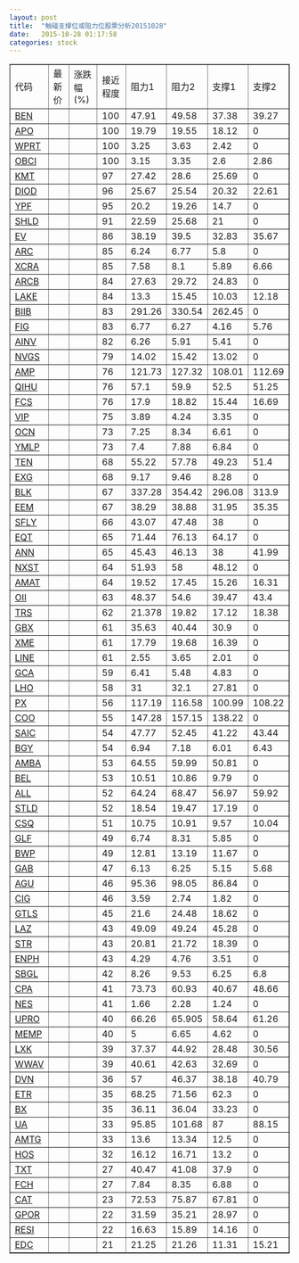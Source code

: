 ```yaml
---
layout: post
title:  "触碰支撑位或阻力位股票分析20151028"
date:   2015-10-28 01:17:58
categories: stock
---
```

<script type="text/javascript">
var stockList = []
stockList.push('gb_ben');
stockList.push('gb_apo');
stockList.push('gb_wprt');
stockList.push('gb_obci');
stockList.push('gb_kmt');
stockList.push('gb_diod');
stockList.push('gb_ypf');
stockList.push('gb_shld');
stockList.push('gb_ev');
stockList.push('gb_arc');
stockList.push('gb_xcra');
stockList.push('gb_arcb');
stockList.push('gb_lake');
stockList.push('gb_biib');
stockList.push('gb_fig');
stockList.push('gb_ainv');
stockList.push('gb_nvgs');
stockList.push('gb_amp');
stockList.push('gb_qihu');
stockList.push('gb_fcs');
stockList.push('gb_vip');
stockList.push('gb_ocn');
stockList.push('gb_ymlp');
stockList.push('gb_ten');
stockList.push('gb_exg');
stockList.push('gb_blk');
stockList.push('gb_eem');
stockList.push('gb_sfly');
stockList.push('gb_eqt');
stockList.push('gb_ann');
stockList.push('gb_nxst');
stockList.push('gb_amat');
stockList.push('gb_oii');
stockList.push('gb_trs');
stockList.push('gb_gbx');
stockList.push('gb_xme');
stockList.push('gb_line');
stockList.push('gb_gca');
stockList.push('gb_lho');
stockList.push('gb_px');
stockList.push('gb_coo');
stockList.push('gb_saic');
stockList.push('gb_bgy');
stockList.push('gb_amba');
stockList.push('gb_bel');
stockList.push('gb_all');
stockList.push('gb_stld');
stockList.push('gb_csq');
stockList.push('gb_glf');
stockList.push('gb_bwp');
stockList.push('gb_gab');
stockList.push('gb_agu');
stockList.push('gb_cig');
stockList.push('gb_gtls');
stockList.push('gb_laz');
stockList.push('gb_str');
stockList.push('gb_enph');
stockList.push('gb_sbgl');
stockList.push('gb_cpa');
stockList.push('gb_nes');
stockList.push('gb_upro');
stockList.push('gb_memp');
stockList.push('gb_lxk');
stockList.push('gb_wwav');
stockList.push('gb_dvn');
stockList.push('gb_etr');
stockList.push('gb_bx');
stockList.push('gb_ua');
stockList.push('gb_amtg');
stockList.push('gb_hos');
stockList.push('gb_txt');
stockList.push('gb_fch');
stockList.push('gb_cat');
stockList.push('gb_gpor');
stockList.push('gb_resi');
stockList.push('gb_edc');
</script>
<table border="1">
 <tr>
 <td>代码</td>
 <td>最新价</td>
 <td>涨跌幅(%)</td>
 <td>接近程度</td>
 <td>阻力1</td>
 <td>阻力2</td>
 <td>支撑1</td>
 <td>支撑2</td>
</tr>
  <tr id="ben" class="green">
  <td><a href="http://stock.finance.sina.com.cn/usstock/quotes/BEN.html" target="_blank">BEN</a></td><td></td><td></td><td>100</td><td>47.91</td><td>49.58</td><td>37.38</td><td>39.27</td></tr>
  <tr id="apo" class="green">
  <td><a href="http://stock.finance.sina.com.cn/usstock/quotes/APO.html" target="_blank">APO</a></td><td></td><td></td><td>100</td><td>19.79</td><td>19.55</td><td>18.12</td><td>0</td></tr>
  <tr id="wprt" class="red">
  <td><a href="http://stock.finance.sina.com.cn/usstock/quotes/WPRT.html" target="_blank">WPRT</a></td><td></td><td></td><td>100</td><td>3.25</td><td>3.63</td><td>2.42</td><td>0</td></tr>
  <tr id="obci" class="green">
  <td><a href="http://stock.finance.sina.com.cn/usstock/quotes/OBCI.html" target="_blank">OBCI</a></td><td></td><td></td><td>100</td><td>3.15</td><td>3.35</td><td>2.6</td><td>2.86</td></tr>
  <tr id="kmt" class="red">
  <td><a href="http://stock.finance.sina.com.cn/usstock/quotes/KMT.html" target="_blank">KMT</a></td><td></td><td></td><td>97</td><td>27.42</td><td>28.6</td><td>25.69</td><td>0</td></tr>
  <tr id="diod" class="green">
  <td><a href="http://stock.finance.sina.com.cn/usstock/quotes/DIOD.html" target="_blank">DIOD</a></td><td></td><td></td><td>96</td><td>25.67</td><td>25.54</td><td>20.32</td><td>22.61</td></tr>
  <tr id="ypf" class="red">
  <td><a href="http://stock.finance.sina.com.cn/usstock/quotes/YPF.html" target="_blank">YPF</a></td><td></td><td></td><td>95</td><td>20.2</td><td>19.26</td><td>14.7</td><td>0</td></tr>
  <tr id="shld" class="green">
  <td><a href="http://stock.finance.sina.com.cn/usstock/quotes/SHLD.html" target="_blank">SHLD</a></td><td></td><td></td><td>91</td><td>22.59</td><td>25.68</td><td>21</td><td>0</td></tr>
  <tr id="ev" class="green">
  <td><a href="http://stock.finance.sina.com.cn/usstock/quotes/EV.html" target="_blank">EV</a></td><td></td><td></td><td>86</td><td>38.19</td><td>39.5</td><td>32.83</td><td>35.67</td></tr>
  <tr id="arc" class="red">
  <td><a href="http://stock.finance.sina.com.cn/usstock/quotes/ARC.html" target="_blank">ARC</a></td><td></td><td></td><td>85</td><td>6.24</td><td>6.77</td><td>5.8</td><td>0</td></tr>
  <tr id="xcra" class="green">
  <td><a href="http://stock.finance.sina.com.cn/usstock/quotes/XCRA.html" target="_blank">XCRA</a></td><td></td><td></td><td>85</td><td>7.58</td><td>8.1</td><td>5.89</td><td>6.66</td></tr>
  <tr id="arcb" class="green">
  <td><a href="http://stock.finance.sina.com.cn/usstock/quotes/ARCB.html" target="_blank">ARCB</a></td><td></td><td></td><td>84</td><td>27.63</td><td>29.72</td><td>24.83</td><td>0</td></tr>
  <tr id="lake" class="green">
  <td><a href="http://stock.finance.sina.com.cn/usstock/quotes/LAKE.html" target="_blank">LAKE</a></td><td></td><td></td><td>84</td><td>13.3</td><td>15.45</td><td>10.03</td><td>12.18</td></tr>
  <tr id="biib" class="red">
  <td><a href="http://stock.finance.sina.com.cn/usstock/quotes/BIIB.html" target="_blank">BIIB</a></td><td></td><td></td><td>83</td><td>291.26</td><td>330.54</td><td>262.45</td><td>0</td></tr>
  <tr id="fig" class="green">
  <td><a href="http://stock.finance.sina.com.cn/usstock/quotes/FIG.html" target="_blank">FIG</a></td><td></td><td></td><td>83</td><td>6.77</td><td>6.27</td><td>4.16</td><td>5.76</td></tr>
  <tr id="ainv" class="green">
  <td><a href="http://stock.finance.sina.com.cn/usstock/quotes/AINV.html" target="_blank">AINV</a></td><td></td><td></td><td>82</td><td>6.26</td><td>5.91</td><td>5.41</td><td>0</td></tr>
  <tr id="nvgs" class="red">
  <td><a href="http://stock.finance.sina.com.cn/usstock/quotes/NVGS.html" target="_blank">NVGS</a></td><td></td><td></td><td>79</td><td>14.02</td><td>15.42</td><td>13.02</td><td>0</td></tr>
  <tr id="amp" class="green">
  <td><a href="http://stock.finance.sina.com.cn/usstock/quotes/AMP.html" target="_blank">AMP</a></td><td></td><td></td><td>76</td><td>121.73</td><td>127.32</td><td>108.01</td><td>112.69</td></tr>
  <tr id="qihu" class="red">
  <td><a href="http://stock.finance.sina.com.cn/usstock/quotes/QIHU.html" target="_blank">QIHU</a></td><td></td><td></td><td>76</td><td>57.1</td><td>59.9</td><td>52.5</td><td>51.25</td></tr>
  <tr id="fcs" class="green">
  <td><a href="http://stock.finance.sina.com.cn/usstock/quotes/FCS.html" target="_blank">FCS</a></td><td></td><td></td><td>76</td><td>17.9</td><td>18.82</td><td>15.44</td><td>16.69</td></tr>
  <tr id="vip" class="green">
  <td><a href="http://stock.finance.sina.com.cn/usstock/quotes/VIP.html" target="_blank">VIP</a></td><td></td><td></td><td>75</td><td>3.89</td><td>4.24</td><td>3.35</td><td>0</td></tr>
  <tr id="ocn" class="red">
  <td><a href="http://stock.finance.sina.com.cn/usstock/quotes/OCN.html" target="_blank">OCN</a></td><td></td><td></td><td>73</td><td>7.25</td><td>8.34</td><td>6.61</td><td>0</td></tr>
  <tr id="ymlp" class="red">
  <td><a href="http://stock.finance.sina.com.cn/usstock/quotes/YMLP.html" target="_blank">YMLP</a></td><td></td><td></td><td>73</td><td>7.4</td><td>7.88</td><td>6.84</td><td>0</td></tr>
  <tr id="ten" class="red">
  <td><a href="http://stock.finance.sina.com.cn/usstock/quotes/TEN.html" target="_blank">TEN</a></td><td></td><td></td><td>68</td><td>55.22</td><td>57.78</td><td>49.23</td><td>51.4</td></tr>
  <tr id="exg" class="red">
  <td><a href="http://stock.finance.sina.com.cn/usstock/quotes/EXG.html" target="_blank">EXG</a></td><td></td><td></td><td>68</td><td>9.17</td><td>9.46</td><td>8.28</td><td>0</td></tr>
  <tr id="blk" class="red">
  <td><a href="http://stock.finance.sina.com.cn/usstock/quotes/BLK.html" target="_blank">BLK</a></td><td></td><td></td><td>67</td><td>337.28</td><td>354.42</td><td>296.08</td><td>313.9</td></tr>
  <tr id="eem" class="green">
  <td><a href="http://stock.finance.sina.com.cn/usstock/quotes/EEM.html" target="_blank">EEM</a></td><td></td><td></td><td>67</td><td>38.29</td><td>38.88</td><td>31.95</td><td>35.35</td></tr>
  <tr id="sfly" class="green">
  <td><a href="http://stock.finance.sina.com.cn/usstock/quotes/SFLY.html" target="_blank">SFLY</a></td><td></td><td></td><td>66</td><td>43.07</td><td>47.48</td><td>38</td><td>0</td></tr>
  <tr id="eqt" class="green">
  <td><a href="http://stock.finance.sina.com.cn/usstock/quotes/EQT.html" target="_blank">EQT</a></td><td></td><td></td><td>65</td><td>71.44</td><td>76.13</td><td>64.17</td><td>0</td></tr>
  <tr id="ann" class="red">
  <td><a href="http://stock.finance.sina.com.cn/usstock/quotes/ANN.html" target="_blank">ANN</a></td><td></td><td></td><td>65</td><td>45.43</td><td>46.13</td><td>38</td><td>41.99</td></tr>
  <tr id="nxst" class="red">
  <td><a href="http://stock.finance.sina.com.cn/usstock/quotes/NXST.html" target="_blank">NXST</a></td><td></td><td></td><td>64</td><td>51.93</td><td>58</td><td>48.12</td><td>0</td></tr>
  <tr id="amat" class="green">
  <td><a href="http://stock.finance.sina.com.cn/usstock/quotes/AMAT.html" target="_blank">AMAT</a></td><td></td><td></td><td>64</td><td>19.52</td><td>17.45</td><td>15.26</td><td>16.31</td></tr>
  <tr id="oii" class="green">
  <td><a href="http://stock.finance.sina.com.cn/usstock/quotes/OII.html" target="_blank">OII</a></td><td></td><td></td><td>63</td><td>48.37</td><td>54.6</td><td>39.47</td><td>43.4</td></tr>
  <tr id="trs" class="green">
  <td><a href="http://stock.finance.sina.com.cn/usstock/quotes/TRS.html" target="_blank">TRS</a></td><td></td><td></td><td>62</td><td>21.378</td><td>19.82</td><td>17.12</td><td>18.38</td></tr>
  <tr id="gbx" class="red">
  <td><a href="http://stock.finance.sina.com.cn/usstock/quotes/GBX.html" target="_blank">GBX</a></td><td></td><td></td><td>61</td><td>35.63</td><td>40.44</td><td>30.9</td><td>0</td></tr>
  <tr id="xme" class="red">
  <td><a href="http://stock.finance.sina.com.cn/usstock/quotes/XME.html" target="_blank">XME</a></td><td></td><td></td><td>61</td><td>17.79</td><td>19.68</td><td>16.39</td><td>0</td></tr>
  <tr id="line" class="red">
  <td><a href="http://stock.finance.sina.com.cn/usstock/quotes/LINE.html" target="_blank">LINE</a></td><td></td><td></td><td>61</td><td>2.55</td><td>3.65</td><td>2.01</td><td>0</td></tr>
  <tr id="gca" class="green">
  <td><a href="http://stock.finance.sina.com.cn/usstock/quotes/GCA.html" target="_blank">GCA</a></td><td></td><td></td><td>59</td><td>6.41</td><td>5.48</td><td>4.83</td><td>0</td></tr>
  <tr id="lho" class="green">
  <td><a href="http://stock.finance.sina.com.cn/usstock/quotes/LHO.html" target="_blank">LHO</a></td><td></td><td></td><td>58</td><td>31</td><td>32.1</td><td>27.81</td><td>0</td></tr>
  <tr id="px" class="green">
  <td><a href="http://stock.finance.sina.com.cn/usstock/quotes/PX.html" target="_blank">PX</a></td><td></td><td></td><td>56</td><td>117.19</td><td>116.58</td><td>100.99</td><td>108.22</td></tr>
  <tr id="coo" class="red">
  <td><a href="http://stock.finance.sina.com.cn/usstock/quotes/COO.html" target="_blank">COO</a></td><td></td><td></td><td>55</td><td>147.28</td><td>157.15</td><td>138.22</td><td>0</td></tr>
  <tr id="saic" class="green">
  <td><a href="http://stock.finance.sina.com.cn/usstock/quotes/SAIC.html" target="_blank">SAIC</a></td><td></td><td></td><td>54</td><td>47.77</td><td>52.45</td><td>41.22</td><td>43.44</td></tr>
  <tr id="bgy" class="green">
  <td><a href="http://stock.finance.sina.com.cn/usstock/quotes/BGY.html" target="_blank">BGY</a></td><td></td><td></td><td>54</td><td>6.94</td><td>7.18</td><td>6.01</td><td>6.43</td></tr>
  <tr id="amba" class="green">
  <td><a href="http://stock.finance.sina.com.cn/usstock/quotes/AMBA.html" target="_blank">AMBA</a></td><td></td><td></td><td>53</td><td>64.55</td><td>59.99</td><td>50.81</td><td>0</td></tr>
  <tr id="bel" class="red">
  <td><a href="http://stock.finance.sina.com.cn/usstock/quotes/BEL.html" target="_blank">BEL</a></td><td></td><td></td><td>53</td><td>10.51</td><td>10.86</td><td>9.79</td><td>0</td></tr>
  <tr id="all" class="green">
  <td><a href="http://stock.finance.sina.com.cn/usstock/quotes/ALL.html" target="_blank">ALL</a></td><td></td><td></td><td>52</td><td>64.24</td><td>68.47</td><td>56.97</td><td>59.92</td></tr>
  <tr id="stld" class="red">
  <td><a href="http://stock.finance.sina.com.cn/usstock/quotes/STLD.html" target="_blank">STLD</a></td><td></td><td></td><td>52</td><td>18.54</td><td>19.47</td><td>17.19</td><td>0</td></tr>
  <tr id="csq" class="green">
  <td><a href="http://stock.finance.sina.com.cn/usstock/quotes/CSQ.html" target="_blank">CSQ</a></td><td></td><td></td><td>51</td><td>10.75</td><td>10.91</td><td>9.57</td><td>10.04</td></tr>
  <tr id="glf" class="green">
  <td><a href="http://stock.finance.sina.com.cn/usstock/quotes/GLF.html" target="_blank">GLF</a></td><td></td><td></td><td>49</td><td>6.74</td><td>8.31</td><td>5.85</td><td>0</td></tr>
  <tr id="bwp" class="green">
  <td><a href="http://stock.finance.sina.com.cn/usstock/quotes/BWP.html" target="_blank">BWP</a></td><td></td><td></td><td>49</td><td>12.81</td><td>13.19</td><td>11.67</td><td>0</td></tr>
  <tr id="gab" class="green">
  <td><a href="http://stock.finance.sina.com.cn/usstock/quotes/GAB.html" target="_blank">GAB</a></td><td></td><td></td><td>47</td><td>6.13</td><td>6.25</td><td>5.15</td><td>5.68</td></tr>
  <tr id="agu" class="red">
  <td><a href="http://stock.finance.sina.com.cn/usstock/quotes/AGU.html" target="_blank">AGU</a></td><td></td><td></td><td>46</td><td>95.36</td><td>98.05</td><td>86.84</td><td>0</td></tr>
  <tr id="cig" class="green">
  <td><a href="http://stock.finance.sina.com.cn/usstock/quotes/CIG.html" target="_blank">CIG</a></td><td></td><td></td><td>46</td><td>3.59</td><td>2.74</td><td>1.82</td><td>0</td></tr>
  <tr id="gtls" class="red">
  <td><a href="http://stock.finance.sina.com.cn/usstock/quotes/GTLS.html" target="_blank">GTLS</a></td><td></td><td></td><td>45</td><td>21.6</td><td>24.48</td><td>18.62</td><td>0</td></tr>
  <tr id="laz" class="red">
  <td><a href="http://stock.finance.sina.com.cn/usstock/quotes/LAZ.html" target="_blank">LAZ</a></td><td></td><td></td><td>43</td><td>49.09</td><td>49.24</td><td>45.28</td><td>0</td></tr>
  <tr id="str" class="green">
  <td><a href="http://stock.finance.sina.com.cn/usstock/quotes/STR.html" target="_blank">STR</a></td><td></td><td></td><td>43</td><td>20.81</td><td>21.72</td><td>18.39</td><td>0</td></tr>
  <tr id="enph" class="green">
  <td><a href="http://stock.finance.sina.com.cn/usstock/quotes/ENPH.html" target="_blank">ENPH</a></td><td></td><td></td><td>43</td><td>4.29</td><td>4.76</td><td>3.51</td><td>0</td></tr>
  <tr id="sbgl" class="green">
  <td><a href="http://stock.finance.sina.com.cn/usstock/quotes/SBGL.html" target="_blank">SBGL</a></td><td></td><td></td><td>42</td><td>8.26</td><td>9.53</td><td>6.25</td><td>6.8</td></tr>
  <tr id="cpa" class="green">
  <td><a href="http://stock.finance.sina.com.cn/usstock/quotes/CPA.html" target="_blank">CPA</a></td><td></td><td></td><td>41</td><td>73.73</td><td>60.93</td><td>40.67</td><td>48.66</td></tr>
  <tr id="nes" class="red">
  <td><a href="http://stock.finance.sina.com.cn/usstock/quotes/NES.html" target="_blank">NES</a></td><td></td><td></td><td>41</td><td>1.66</td><td>2.28</td><td>1.24</td><td>0</td></tr>
  <tr id="upro" class="red">
  <td><a href="http://stock.finance.sina.com.cn/usstock/quotes/UPRO.html" target="_blank">UPRO</a></td><td></td><td></td><td>40</td><td>66.26</td><td>65.905</td><td>58.64</td><td>61.26</td></tr>
  <tr id="memp" class="red">
  <td><a href="http://stock.finance.sina.com.cn/usstock/quotes/MEMP.html" target="_blank">MEMP</a></td><td></td><td></td><td>40</td><td>5</td><td>6.65</td><td>4.62</td><td>0</td></tr>
  <tr id="lxk" class="green">
  <td><a href="http://stock.finance.sina.com.cn/usstock/quotes/LXK.html" target="_blank">LXK</a></td><td></td><td></td><td>39</td><td>37.37</td><td>44.92</td><td>28.48</td><td>30.56</td></tr>
  <tr id="wwav" class="red">
  <td><a href="http://stock.finance.sina.com.cn/usstock/quotes/WWAV.html" target="_blank">WWAV</a></td><td></td><td></td><td>39</td><td>40.61</td><td>42.63</td><td>32.69</td><td>0</td></tr>
  <tr id="dvn" class="green">
  <td><a href="http://stock.finance.sina.com.cn/usstock/quotes/DVN.html" target="_blank">DVN</a></td><td></td><td></td><td>36</td><td>57</td><td>46.37</td><td>38.18</td><td>40.79</td></tr>
  <tr id="etr" class="green">
  <td><a href="http://stock.finance.sina.com.cn/usstock/quotes/ETR.html" target="_blank">ETR</a></td><td></td><td></td><td>35</td><td>68.25</td><td>71.56</td><td>62.3</td><td>0</td></tr>
  <tr id="bx" class="green">
  <td><a href="http://stock.finance.sina.com.cn/usstock/quotes/BX.html" target="_blank">BX</a></td><td></td><td></td><td>35</td><td>36.11</td><td>36.04</td><td>33.23</td><td>0</td></tr>
  <tr id="ua" class="red">
  <td><a href="http://stock.finance.sina.com.cn/usstock/quotes/UA.html" target="_blank">UA</a></td><td></td><td></td><td>33</td><td>95.85</td><td>101.68</td><td>87</td><td>88.15</td></tr>
  <tr id="amtg" class="red">
  <td><a href="http://stock.finance.sina.com.cn/usstock/quotes/AMTG.html" target="_blank">AMTG</a></td><td></td><td></td><td>33</td><td>13.6</td><td>13.34</td><td>12.5</td><td>0</td></tr>
  <tr id="hos" class="green">
  <td><a href="http://stock.finance.sina.com.cn/usstock/quotes/HOS.html" target="_blank">HOS</a></td><td></td><td></td><td>32</td><td>16.12</td><td>16.71</td><td>13.2</td><td>0</td></tr>
  <tr id="txt" class="red">
  <td><a href="http://stock.finance.sina.com.cn/usstock/quotes/TXT.html" target="_blank">TXT</a></td><td></td><td></td><td>27</td><td>40.47</td><td>41.08</td><td>37.9</td><td>0</td></tr>
  <tr id="fch" class="green">
  <td><a href="http://stock.finance.sina.com.cn/usstock/quotes/FCH.html" target="_blank">FCH</a></td><td></td><td></td><td>27</td><td>7.84</td><td>8.35</td><td>6.88</td><td>0</td></tr>
  <tr id="cat" class="green">
  <td><a href="http://stock.finance.sina.com.cn/usstock/quotes/CAT.html" target="_blank">CAT</a></td><td></td><td></td><td>23</td><td>72.53</td><td>75.87</td><td>67.81</td><td>0</td></tr>
  <tr id="gpor" class="green">
  <td><a href="http://stock.finance.sina.com.cn/usstock/quotes/GPOR.html" target="_blank">GPOR</a></td><td></td><td></td><td>22</td><td>31.59</td><td>35.21</td><td>28.97</td><td>0</td></tr>
  <tr id="resi" class="green">
  <td><a href="http://stock.finance.sina.com.cn/usstock/quotes/RESI.html" target="_blank">RESI</a></td><td></td><td></td><td>22</td><td>16.63</td><td>15.89</td><td>14.16</td><td>0</td></tr>
  <tr id="edc" class="green">
  <td><a href="http://stock.finance.sina.com.cn/usstock/quotes/EDC.html" target="_blank">EDC</a></td><td></td><td></td><td>21</td><td>21.25</td><td>21.26</td><td>11.31</td><td>15.21</td></tr>
</table>
